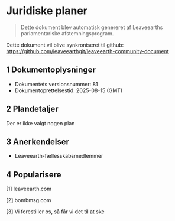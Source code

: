 # Juridiske planer

>Dette dokument blev automatisk genereret af Leaveearths parlamentariske afstemningsprogram.

Dette dokument vil blive synkroniseret til github: https://github.com/leaveearthgit/leaveearth-community-document

## 1 Dokumentoplysninger

- Dokumentets versionsnummer: 81
- Dokumentoprettelsestid: 2025-08-15 (GMT)

## 2 Plandetaljer

Der er ikke valgt nogen plan

## 3 Anerkendelser
* Leaveearth-fællesskabsmedlemmer

## 4 Popularisere
[1] leaveearth.com

[2] bombmsg.com

[3] Vi forestiller os, så får vi det til at ske
